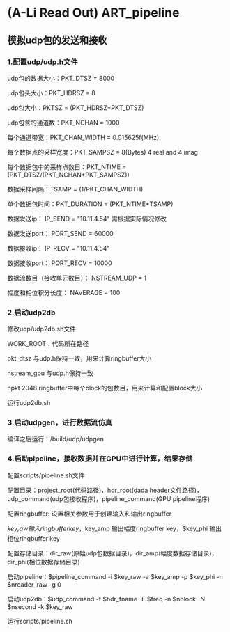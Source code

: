 # (A-Li Read Out) ART_pipeline

## 模拟udp包的发送和接收

### 1.配置udp/udp.h文件

  udp包的数据大小：PKT_DTSZ  =  8000
  
  udp包头大小：PKT_HDRSZ  =  8
  
  udp包大小：PKTSZ  =    (PKT_HDRSZ+PKT_DTSZ)
  
  udp包含的通道数：PKT_NCHAN  =  1000
  
  每个通道带宽：PKT_CHAN_WIDTH  =  0.015625f(MHz)
  
  每个数据点的采样宽度：PKT_SAMPSZ  =  8(Bytes)  4 real and 4 imag
  
  每个数据包中的采样点数目：PKT_NTIME   =   (PKT_DTSZ/(PKT_NCHAN*PKT_SAMPSZ))
  
  数据采样间隔：TSAMP     =     (1/PKT_CHAN_WIDTH) 
  
  单个数据包时间：PKT_DURATION = (PKT_NTIME*TSAMP)

  数据发送ip： IP_SEND  =  "10.11.4.54"   需根据实际情况修改
  
  数据发送port： PORT_SEND  =  60000
  
  数据接收ip： IP_RECV  =  "10.11.4.54"  
  
  数据接收port： PORT_RECV  =  10000

  数据流数目（接收单元数目）： NSTREAM_UDP =  1
  
  幅度和相位积分长度： NAVERAGE = 100

### 2.启动udp2db

  修改udp/udp2db.sh文件
  
  WORK_ROOT：代码所在路径
  
  pkt_dtsz   与udp.h保持一致，用来计算ringbuffer大小
  
  nstream_gpu    与udp.h保持一致
  
  npkt    2048   ringbuffer中每个block的包数目，用来计算和配置block大小
  
  运行udp2db.sh

### 3.启动udpgen，进行数据流仿真

  编译之后运行：/build/udp/udpgen

### 4.启动pipeline，接收数据并在GPU中进行计算，结果存储

   配置scripts/pipeline.sh文件
   
   配置目录：project_root(代码路径)，hdr_root(dada header文件路径)，udp_command(udp包接收程序)，pipeline_command(GPU pipeline程序)
   
   配置ringbuffer: 设置相关参数用于创建输入和输出ringbuffer 
   
   $key_raw 输入ringbuffer key，$key_amp 输出幅度ringbuffer key，$key_phi 输出相位ringbuffer key
   
   配置存储目录：dir_raw(原始udp包数据目录)，dir_amp(幅度数据存储目录)，dir_phi(相位数据存储目录)
   
   启动pipeline：$pipeline_command -i $key_raw -a $key_amp -p $key_phi -n $nreader_raw -g 0
   
   启动udp2db：$udp_command -f $hdr_fname -F $freq -n $nblock -N $nsecond -k $key_raw
   
   运行scripts/pipeline.sh
   
